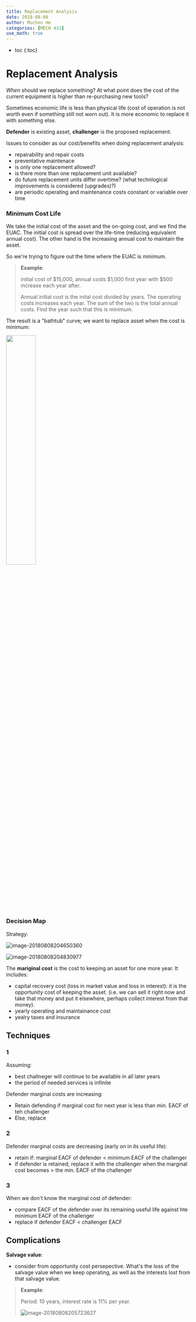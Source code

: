 ```yaml
---
title: Replacement Analysis
date: 2018-08-08
author: Muchen He
categories: [MECH 431]
use_math: true
---
```




- toc
{:toc}

# Replacement Analysis

*When* should we replace something? At what point does the cost of the current equipment is higher than re-purchasing new tools?

Sometimes economic life is less than physical life (cost of operation is not worth even if something still not worn out). It is more economic to replace it with something else.

**Defender** is existing asset, **challenger** is the proposed replacement.



Issues to consider as our cost/benefits when doing replacement analysis:

- repairability and repair costs
- preventative maintenace
- is only one replacement allowed?
- is there more than one replacement unit available?
- do future replacement units differ overtime? (what technlogical improvements is considered (upgrades)?)
- are periodic operating and maintenance costs constant or variable over time



### Minimum Cost Life

We take the initial cost of the asset and the on-going cost, and we find the EUAC. The initial cost is spread over the life-time (reducing equivalent annual cost). The other hand is the increasing annual cost to maintain the asset.

So we're trying to figure out the time where the EUAC is minimum.

> **Example**:
>
> initial cost of \$15,000, annual costs \$1,000 first year with \$500 increase each year after.
>
> Annual initial cost is the inital cost divided by years. The operating costs increases each year. The sum of the two is the total annual costs. Find the year such that this is minimum.

The result is a "bathtub" curve; we want to replace asset when the cost is minimum:

<img src="assets/image-20180808204532891.png" width=40%>



### Decision Map

Strategy:

![image-20180808204650360](assets/image-20180808204650360.png)

![image-20180808204830977](assets/image-20180808204830977.png)

The **mariginal cost** is the cost to keeping an asset for one more year. It includes:

- capital recovery cost (loss in market value and loss in interest): it is the opportunity cost of keeping the asset. (i.e. we can sell it right now and take that money and put it elsewhere, perhaps collect interest from that money).
- yearly operating and maintainance cost
- yealry taxes and insurance



## Techniques

### 1

Assuming:

- best challneger will continue to be available in all later years
- the period of needed services is infinite

Defender marginal costs are increasing:

- Retain defending if marginal cost for next year is less than min. EACF of teh challenger
- Else, replace



### 2

Defender marginal costs are decreasing (early on in its useful life):

- retain if: marginal EACF of defender < minimum EACF of the challenger
- if defender is retained, replace it with the challenger when the marginal cost becomes > the min. EACF of the challenger



### 3

When we don't know the marginal cost of defender:

- compare EACF of the defender over its remaining useful life against hte minimum EACF of the challenger
- replace if defender EACF < challenger EACF



## Complications

**Salvage value**:

- consider from opportunity cost persepective. What's the loss of the salvage value when we keep operating, as well as the interests lost from that salvage value.



> **Example**:
>
> Period: 10 years, interest rate is 11% per year.
>
> ![image-20180808205723627](assets/image-20180808205723627.png)
>
>
